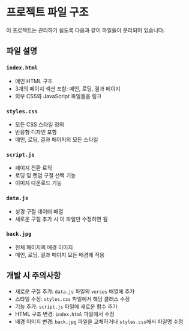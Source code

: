 # 프로젝트 파일 구조

이 프로젝트는 관리하기 쉽도록 다음과 같이 파일들이 분리되어 있습니다:

## 파일 설명

### `index.html`
- 메인 HTML 구조
- 3개의 페이지 섹션 포함: 메인, 로딩, 결과 페이지
- 외부 CSS와 JavaScript 파일들을 링크

### `styles.css`
- 모든 CSS 스타일 정의
- 반응형 디자인 포함
- 메인, 로딩, 결과 페이지의 모든 스타일

### `script.js`
- 페이지 전환 로직
- 로딩 및 랜덤 구절 선택 기능
- 이미지 다운로드 기능

### `data.js`
- 성경 구절 데이터 배열
- 새로운 구절 추가 시 이 파일만 수정하면 됨

### `back.jpg`
- 전체 페이지의 배경 이미지
- 메인, 로딩, 결과 페이지 모든 배경에 적용

## 개발 시 주의사항

- 새로운 구절 추가: `data.js` 파일의 `verses` 배열에 추가
- 스타일 수정: `styles.css` 파일에서 해당 클래스 수정
- 기능 추가: `script.js` 파일에 새로운 함수 추가
- HTML 구조 변경: `index.html` 파일에서 수정
- 배경 이미지 변경: `back.jpg` 파일을 교체하거나 `styles.css`에서 파일명 수정
